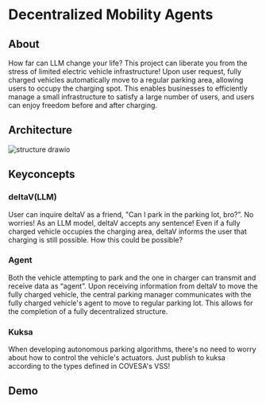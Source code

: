 # Decentralized Mobility Agents
## About
How far can LLM change your life? 
This project can liberate you from the stress of limited electric vehicle infrastructure! 
Upon user request, fully charged vehicles automatically move to a regular parking area, allowing users to occupy the charging spot. 
This enables businesses to efficiently manage a small infrastructure to satisfy a large number of users, and users can enjoy freedom before and after charging.

## Architecture
![structure drawio](https://github.com/Bosch-ConnectedExperience-2024/MEMINE/assets/97211801/6b97d6ad-4de1-432f-95d2-e64962c18074)

## Keyconcepts
### **deltaV(LLM)**
  
User can inquire deltaV as a friend, "Can I park in the parking lot, bro?”. No worries! 
As an LLM model, deltaV accepts any sentence! 
Even if a fully charged vehicle occupies the charging area, deltaV informs the user that charging is still possible. 
How this could be possible?

### **Agent**
  
Both the vehicle attempting to park and the one in charger can transmit and receive data as “agent”. 
Upon receiving information from deltaV to move the fully charged vehicle, the central parking manager communicates with the fully charged vehicle's agent to move to regular parking lot.
This allows for the completion of a fully decentralized structure.

### **Kuksa**

When developing autonomous parking algorithms, there's no need to worry about how to control the vehicle's actuators. 
Just publish to kuksa according to the types defined in COVESA's VSS!

## Demo
